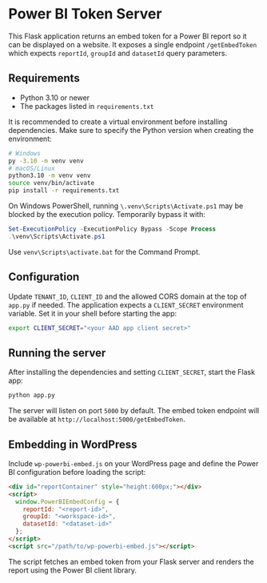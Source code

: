 # Power BI Token Server

This Flask application returns an embed token for a Power BI report so it can be displayed on a website. It exposes a single endpoint `/getEmbedToken` which expects `reportId`, `groupId` and `datasetId` query parameters.

## Requirements

* Python 3.10 or newer
* The packages listed in `requirements.txt`

It is recommended to create a virtual environment before installing dependencies.
Make sure to specify the Python version when creating the environment:

```bash
# Windows
py -3.10 -m venv venv
# macOS/Linux
python3.10 -m venv venv
source venv/bin/activate
pip install -r requirements.txt
```

On Windows PowerShell, running `\.venv\Scripts\Activate.ps1` may be blocked by the execution policy. Temporarily bypass it with:

```powershell
Set-ExecutionPolicy -ExecutionPolicy Bypass -Scope Process
.\venv\Scripts\Activate.ps1
```

Use `venv\Scripts\activate.bat` for the Command Prompt.

## Configuration

Update `TENANT_ID`, `CLIENT_ID` and the allowed CORS domain at the top of `app.py` if needed. The application expects a `CLIENT_SECRET` environment variable. Set it in your shell before starting the app:

```bash
export CLIENT_SECRET="<your AAD app client secret>"
```

## Running the server

After installing the dependencies and setting `CLIENT_SECRET`, start the Flask app:

```bash
python app.py
```

The server will listen on port `5000` by default. The embed token endpoint will be available at `http://localhost:5000/getEmbedToken`.

## Embedding in WordPress

Include `wp-powerbi-embed.js` on your WordPress page and define the Power BI configuration before loading the script:

```html
<div id="reportContainer" style="height:600px;"></div>
<script>
  window.PowerBIEmbedConfig = {
    reportId: "<report-id>",
    groupId: "<workspace-id>",
    datasetId: "<dataset-id>"
  };
</script>
<script src="/path/to/wp-powerbi-embed.js"></script>
```

The script fetches an embed token from your Flask server and renders the report using the Power BI client library.
